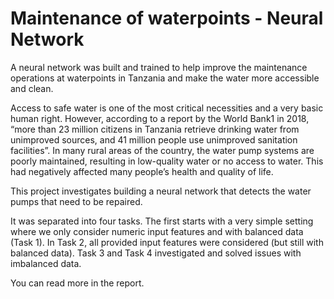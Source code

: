 # Maintenance of waterpoints - Neural Network
A neural network was built and trained to help improve the maintenance operations at waterpoints in Tanzania and make the water more accessible and clean.

Access to safe water is one of the most critical necessities and a very basic human right. However, according to a report by the World Bank1 in 2018, “more than 23 million citizens in Tanzania retrieve drinking water from unimproved sources, and 41 million people use unimproved sanitation facilities”. In many rural areas of the country, the water pump systems are poorly maintained, resulting in low-quality water or no access to water. This had negatively affected many people’s health and quality of life.

This project investigates building a neural network that detects the water pumps that need to be repaired.

It was separated into four tasks. The first starts with a very simple setting where we only consider numeric input features and with balanced data (Task 1). In Task 2, all provided input features were considered (but still with balanced data). Task 3 and Task 4 investigated and solved issues with imbalanced data.

You can read more in the report.
